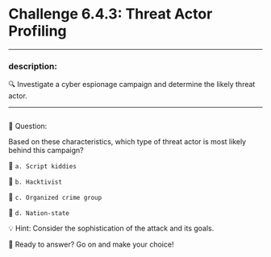 # **Challenge 6.4.3: Threat Actor Profiling**

---

### **description:**

🔍 Investigate a cyber espionage campaign and determine the likely threat actor.

---
```plaintext

```
🤔 Question:

Based on these characteristics, which type of threat actor is most likely behind this campaign?

🔘 ```a. Script kiddies```

🔘 ```b. Hacktivist```

🔘 ```c. Organized crime group```

🔘 ```d. Nation-state```

💡 Hint: Consider the sophistication of the attack and its goals.

🚀 Ready to answer? Go on and make your choice!